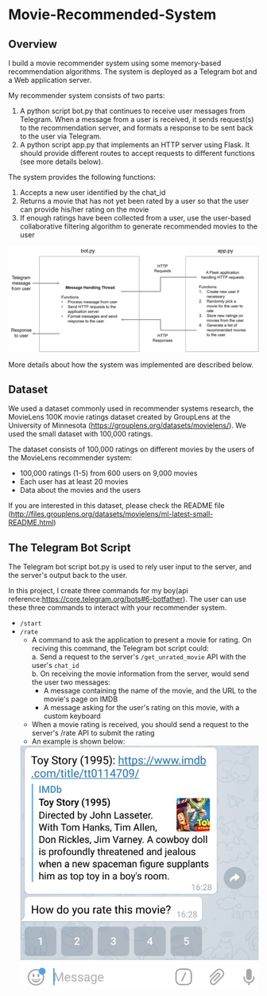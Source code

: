 # Movie-Recommended-System
## Overview

I build a movie recommender system using some memory-based recommendation algorithms. The system is deployed as a Telegram bot and a Web application server.

My recommender system consists of two parts:

1. A python script bot.py that continues to receive user messages from Telegram. When a message from a user is received, it sends request(s) to the recommendation server, and formats a response to be sent back to the user via Telegram.  
2. A python script app.py that implements an HTTP server using Flask. It should provide different routes to accept requests to different functions (see more details below).

The system provides the following functions:

1. Accepts a new user identified by the chat_id
2. Returns a movie that has not yet been rated by a user so that the user can provide his/her rating on the movie
3. If enough ratings have been collected from a user, use the user-based collaborative filtering algorithm to generate recommended movies to the user  

 <div align=center><img src="https://github.com/XM-WANG/Movie-Recommended-System/blob/master/pic/system.png"/></div>
  
More details about how the system was implemented are described below.
## Dataset
We used a dataset commonly used in recommender systems research, the MovieLens 100K movie ratings dataset created by GroupLens at the University of Minnesota (https://grouplens.org/datasets/movielens/). We used the small dataset with 100,000 ratings.

The dataset consists of 100,000 ratings on different movies by the users of the MovieLens recommender system:

* 100,000 ratings (1-5) from 600 users on 9,000 movies
* Each user has at least 20 movies
* Data about the movies and the users

If you are interested in this dataset, please check the README file (http://files.grouplens.org/datasets/movielens/ml-latest-small-README.html)
## The Telegram Bot Script
The Telegram bot script bot.py is used to rely user input to the server, and the server's output back to the user.  

In this project, I create three commands for my boy(api reference:https://core.telegram.org/bots#6-botfather). The user can use these three commands to interact with your recommender system.  
* `/start`
* `/rate`
  * A command to ask the application to present a movie for rating. On reciving this command, the Telegram bot script could:  
   a. Send a request to the server's `/get_unrated_movie` API with the user's `chat_id`  
   b. On receiving the movie information from the server, would send the user two messages:
    * A message containing the name of the movie, and the URL to the movie's page on IMDB
    * A message asking for the user's rating on this movie, with a custom keyboard
  * When a movie rating is received, you should send a request to the server's /rate API to submit the rating
  * An example is shown below:
  <div align=center><img src="https://github.com/XM-WANG/Movie-Recommended-System/blob/master/pic/rating.png"/></div>
    
 
 
